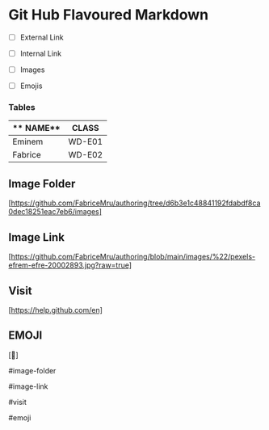 # **Git Hub Flavoured Markdown**

- [ ] External Link

- [ ] Internal Link

- [ ] Images

- [ ] Emojis


### Tables

|** NAME**    |**CLASS**  |
| ------- | -----  |
| Eminem  | WD-E01 | 
| Fabrice | WD-E02 |

## Image Folder
[https://github.com/FabriceMru/authoring/tree/d6b3e1c48841192fdabdf8ca0dec18251eac7eb6/images]

## Image Link
 [https://github.com/FabriceMru/authoring/blob/main/images/%22/pexels-efrem-efre-20002893.jpg?raw=true]

## Visit
[https://help.github.com/en]

## EMOJI
[🤪]

#image-folder

#image-link

#visit

#emoji


